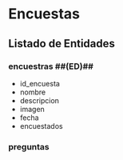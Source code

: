 # Encuestas

## Listado de Entidades

### encuestras ##(ED)##

- id_encuesta
- nombre
- descripcion
- imagen
- fecha
- encuestados

### preguntas